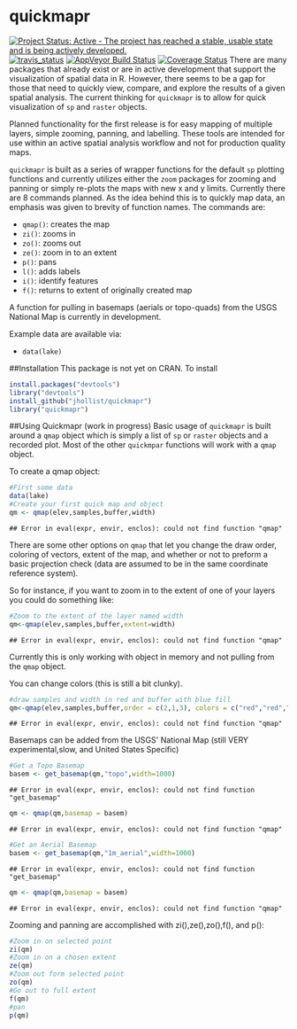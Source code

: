 quickmapr
=========

[![Project Status: Active - The project has reached a stable, usable state and is being actively developed.](http://www.repostatus.org/badges/0.1.0/active.svg)](http://www.repostatus.org/#active)  [![travis_status](https://travis-ci.org/jhollist/quickmapr.svg)](https://travis-ci.org/jhollist/quickmapr)  [![AppVeyor Build Status](https://ci.appveyor.com/api/projects/status/github/jhollist/quickmapr?branch=master)](https://ci.appveyor.com/project/jhollist/quickmapr) [![Coverage Status](https://coveralls.io/repos/jhollist/quickmapr/badge.svg?branch=master&service=github)](https://coveralls.io/github/jhollist/quickmapr?branch=master)
There are many packages that already exist or are in active development that support the visualization of spatial data in R.  However, there seems to be a gap for those that need to quickly view, compare, and explore the results of a given spatial analysis. The current thinking for `quickmapr` is to allow for quick visualization of `sp` and `raster` objects. 

Planned functionality for the first release is for easy mapping of multiple layers, simple zooming, panning, and labelling.  These tools are intended for use within an active spatial analysis workflow and not for production quality maps.

`quickmapr` is built as a series of wrapper functions for the default `sp` plotting functions and currently utilizes either the `zoom` packages for zooming and panning or simply re-plots the maps with new x and y limits. Currently there are 8 commands planned.  As the idea behind this is to quickly map data, an emphasis was given to brevity of function names.  The commands are:

- `qmap()`: creates the map
- `zi()`: zooms in
- `zo()`: zooms out
- `ze()`: zoom in to an extent
- `p()`: pans
- `l()`: adds labels
- `i()`: identify features
- `f()`: returns to extent of originally created map

A function for pulling in basemaps (aerials or topo-quads) from the USGS National Map is currently in development.

Example data are available via:

- `data(lake)`

##Installation
This package is not yet on CRAN.  To install


```r
install.packages("devtools")
library("devtools")
install_github("jhollist/quickmapr")
library("quickmapr")
```

##Using Quickmapr (work in progress)
Basic usage of `quickmapr` is built around a `qmap` object which is simply a list of `sp` or `raster` objects and a recorded plot.  Most of the other `quickmpar` functions will work with a `qmap` object.

To create a qmap object:


```r
#First some data
data(lake)
#Create your first quick map and object
qm <- qmap(elev,samples,buffer,width)
```

```
## Error in eval(expr, envir, enclos): could not find function "qmap"
```

There are some other options on `qmap` that let you change the draw order, coloring of vectors, extent of the map, and whether or not to preform a basic projection check (data are assumed to be in the same coordinate reference system).

So for instance, if you want to zoom in to the extent of one of your layers you could do something like:


```r
#Zoom to the extent of the layer named width
qm<-qmap(elev,samples,buffer,extent=width)
```

```
## Error in eval(expr, envir, enclos): could not find function "qmap"
```

Currently this is only working with object in memory and not pulling from the `qmap` object.  

You can change colors (this is still a bit clunky).


```r
#draw samples and width in red and buffer with blue fill
qm<-qmap(elev,samples,buffer,order = c(2,1,3), colors = c("red","red","blue"), fill=TRUE)
```

```
## Error in eval(expr, envir, enclos): could not find function "qmap"
```

Basemaps can be added from the USGS' National Map (still VERY experimental,slow,
and United States Specific)


```r
#Get a Topo Basemap
basem <- get_basemap(qm,"topo",width=1000)
```

```
## Error in eval(expr, envir, enclos): could not find function "get_basemap"
```

```r
qm <- qmap(qm,basemap = basem)
```

```
## Error in eval(expr, envir, enclos): could not find function "qmap"
```

```r
#Get an Aerial Basemap
basem <- get_basemap(qm,"1m_aerial",width=1000)
```

```
## Error in eval(expr, envir, enclos): could not find function "get_basemap"
```

```r
qm <- qmap(qm,basemap = basem)
```

```
## Error in eval(expr, envir, enclos): could not find function "qmap"
```

Zooming and panning are accomplished with zi(),ze(),zo(),f(), and p():


```r
#Zoom in on selected point
zi(qm)
#Zoom in on a chosen extent
ze(qm)
#Zoom out form selected point
zo(qm)
#Go out to full extent
f(qm)
#pan
p(qm)
```
